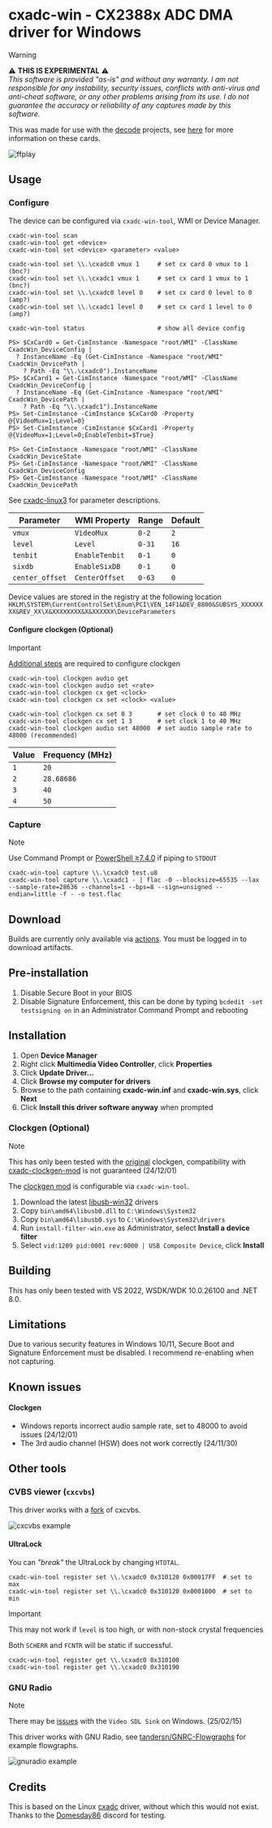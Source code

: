 ﻿# cxadc-win - CX2388x ADC DMA driver for Windows
> [!WARNING]  
> ⚠️ **THIS IS EXPERIMENTAL** ⚠️  
> *This software is provided "as-is" and without any warranty. I am not responsible for any instability, security issues, conflicts with anti-virus and anti-cheat software, or any other problems arising from its use. I do not guarantee the accuracy or reliability of any captures made by this software.*  

This was made for use with the [decode](https://github.com/oyvindln/vhs-decode) projects, see [here](https://github.com/oyvindln/vhs-decode/wiki/CX-Cards) for more information on these cards.  

![ffplay](assets/ffplay.gif)

## Usage
### Configure
The device can be configured via `cxadc-win-tool`, WMI or Device Manager.  
```
cxadc-win-tool scan
cxadc-win-tool get <device>
cxadc-win-tool set <device> <parameter> <value>

cxadc-win-tool set \\.\cxadc0 vmux 1     # set cx card 0 vmux to 1 (bnc?)
cxadc-win-tool set \\.\cxadc1 vmux 1     # set cx card 1 vmux to 1 (bnc?)
cxadc-win-tool set \\.\cxadc0 level 0    # set cx card 0 level to 0 (amp?)
cxadc-win-tool set \\.\cxadc1 level 0    # set cx card 1 level to 0 (amp?)

cxadc-win-tool status                    # show all device config
```

```
PS> $CxCard0 = Get-CimInstance -Namespace "root/WMI" -ClassName CxadcWin_DeviceConfig |
  ? InstanceName -Eq (Get-CimInstance -Namespace "root/WMI" CxadcWin_DevicePath |
    ? Path -Eq "\\.\cxadc0").InstanceName
PS> $CxCard1 = Get-CimInstance -Namespace "root/WMI" -ClassName CxadcWin_DeviceConfig |
  ? InstanceName -Eq (Get-CimInstance -Namespace "root/WMI" CxadcWin_DevicePath |
    ? Path -Eq "\\.\cxadc1").InstanceName
PS> Set-CimInstance -CimInstance $CxCard0 -Property @{VideoMux=1;Level=0}
PS> Set-CimInstance -CimInstance $CxCard1 -Property @{VideoMux=1;Level=0;EnableTenbit=$True}

PS> Get-CimInstance -Namespace "root/WMI" -ClassName CxadcWin_DeviceState
PS> Get-CimInstance -Namespace "root/WMI" -ClassName CxadcWin_DeviceConfig
PS> Get-CimInstance -Namespace "root/WMI" -ClassName CxadcWin_DevicePath
```

See [cxadc-linux3](https://github.com/happycube/cxadc-linux3) for parameter descriptions.  

Parameter       | WMI Property   | Range  | Default 
----------------|----------------|--------|--------
`vmux`          | `VideoMux`     | `0-2`  | `2`
`level`         | `Level`        | `0-31` | `16`
`tenbit`        | `EnableTenbit` | `0-1`  | `0`
`sixdb`         | `EnableSixDB`  | `0-1`  | `0`
`center_offset` | `CenterOffset` | `0-63` | `0`

Device values are stored in the registry at the following location  
`HKLM\SYSTEM\CurrentControlSet\Enum\PCI\VEN_14F1&DEV_8800&SUBSYS_XXXXXXXX&REV_XX\X&XXXXXXXX&X&XXXXXX\DeviceParameters`  

#### Configure clockgen (Optional)

> [!IMPORTANT]  
> [Additional steps](#clockgen-optional) are required to configure clockgen

```
cxadc-win-tool clockgen audio get
cxadc-win-tool clockgen audio set <rate>
cxadc-win-tool clockgen cx get <clock>
cxadc-win-tool clockgen cx set <clock> <value>

cxadc-win-tool clockgen cx set 0 3       # set clock 0 to 40 MHz
cxadc-win-tool clockgen cx set 1 3       # set clock 1 to 40 MHz
cxadc-win-tool clockgen audio set 48000  # set audio sample rate to 48000 (recommended)
```

Value | Frequency (MHz)
------|----------------
`1`   | `20`
`2`   | `28.68686`
`3`   | `40`
`4`   | `50`

### Capture
> [!NOTE]  
> Use Command Prompt or [PowerShell ≥7.4.0](https://github.com/PowerShell/PowerShell) if piping to `STDOUT`  

```
cxadc-win-tool capture \\.\cxadc0 test.u8
cxadc-win-tool capture \\.\cxadc1 - | flac -0 --blocksize=65535 --lax --sample-rate=28636 --channels=1 --bps=8 --sign=unsigned --endian=little -f - -o test.flac
```

## Download
Builds are currently only available via [actions](https://github.com/JuniorIsAJitterbug/cxadc-win/actions). You must be logged in to download artifacts.  

## Pre-installation  
1. Disable Secure Boot in your BIOS  
2. Disable Signature Enforcement, this can be done by typing `bcdedit -set testsigning on` in an Administrator Command Prompt and rebooting  

## Installation
1. Open **Device Manager**  
2. Right click **Multimedia Video Controller**, click **Properties**  
3. Click **Update Driver...**  
4. Click **Browse my computer for drivers**  
5. Browse to the path containing **cxadc-win.inf** and **cxadc-win.sys**, click **Next**  
6. Click **Install this driver software anyway** when prompted

### Clockgen (Optional)
> [!NOTE]  
> This has only been tested with the [original](https://gitlab.com/wolfre/cxadc-clock-generator-audio-adc) clockgen, compatibility with [cxadc-clockgen-mod](https://github.com/namazso/cxadc-clockgen-mod) is not guaranteed (24/12/01)  

The [clockgen mod](https://github.com/oyvindln/vhs-decode/wiki/Clockgen-Mod) is configurable via `cxadc-win-tool`.  
1. Download the latest [libusb-win32](https://github.com/mcuee/libusb-win32) drivers  
2. Copy `bin\amd64\libusb0.dll` to `C:\Windows\System32`  
3. Copy `bin\amd64\libusb0.sys` to `C:\Windows\System32\drivers`  
4. Run `install-filter-win.exe` as Administrator, select **Install a device filter**  
5. Select `vid:1209 pid:0001 rev:0000 | USB Composite Device`, click **Install**	 

## Building
This has only been tested with VS 2022, WSDK/WDK 10.0.26100 and .NET 8.0.  

## Limitations
Due to various security features in Windows 10/11, Secure Boot and Signature Enforcement must be disabled. I recommend re-enabling when not capturing.  

## Known issues
#### Clockgen
- Windows reports incorrect audio sample rate, set to 48000 to avoid issues (24/12/01)
- The 3rd audio channel (HSW) does not work correctly (24/11/30) 

## Other tools
### CVBS viewer (`cxcvbs`)
This driver works with a [fork](https://github.com/JuniorIsAJitterbug/cxcvbs) of cxcvbs.  

![cxcvbs example](assets/cxcvbs.gif)

#### UltraLock
You can *"break"* the UltraLock by changing `HTOTAL`.  
```
cxadc-win-tool register set \\.\cxadc0 0x310120 0x00017FF  # set to max
cxadc-win-tool register set \\.\cxadc0 0x310120 0x0001000  # set to min
```

> [!IMPORTANT]
> This may not work if `level` is too high, or with non-stock crystal frequencies  

Both `SCHERR` and `FCNTR` will be static if successful.
```
cxadc-win-tool register get \\.\cxadc0 0x310100
cxadc-win-tool register get \\.\cxadc0 0x310190
```

### GNU Radio
> [!NOTE]  
> There may be [issues](https://lists.gnu.org/archive/html/discuss-gnuradio/2024-11/msg00031.html) with the `Video SDL Sink` on Windows. (25/02/15)  

This driver works with GNU Radio, see [tandersn/GNRC-Flowgraphs](https://github.com/tandersn/GNRC-Flowgraphs/tree/main/test_cxadc) for example flowgraphs.  

![gnuradio example](assets/gnuradio.gif)

## Credits
This is based on the Linux [cxadc](https://github.com/happycube/cxadc-linux3) driver, without which this would not exist. Thanks to the [Domesday86](https://discord.gg/pVVrrxd) discord for testing.  
